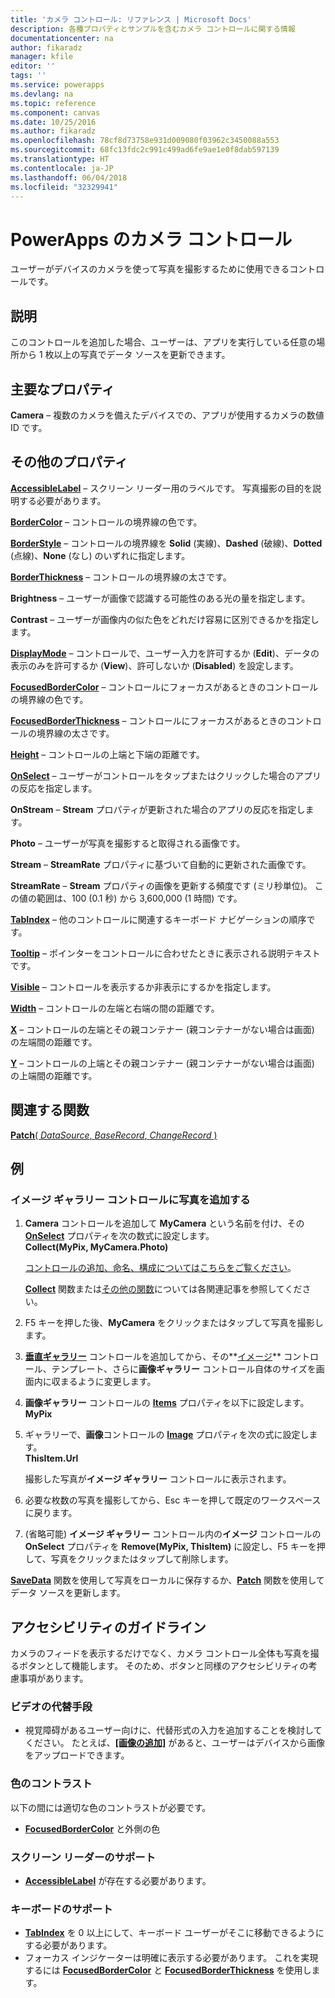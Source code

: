 ```yaml
---
title: 'カメラ コントロール: リファレンス | Microsoft Docs'
description: 各種プロパティとサンプルを含むカメラ コントロールに関する情報
documentationcenter: na
author: fikaradz
manager: kfile
editor: ''
tags: ''
ms.service: powerapps
ms.devlang: na
ms.topic: reference
ms.component: canvas
ms.date: 10/25/2016
ms.author: fikaradz
ms.openlocfilehash: 78cf8d73758e931d009080f03962c3450088a553
ms.sourcegitcommit: 68fc13fdc2c991c499ad6fe9ae1e0f8dab597139
ms.translationtype: HT
ms.contentlocale: ja-JP
ms.lasthandoff: 06/04/2018
ms.locfileid: "32329941"
---
```

# <a name="camera-control-in-powerapps"></a>PowerApps のカメラ コントロール
ユーザーがデバイスのカメラを使って写真を撮影するために使用できるコントロールです。

## <a name="description"></a>説明
このコントロールを追加した場合、ユーザーは、アプリを実行している任意の場所から 1 枚以上の写真でデータ ソースを更新できます。

## <a name="key-properties"></a>主要なプロパティ
**Camera** – 複数のカメラを備えたデバイスでの、アプリが使用するカメラの数値 ID です。

## <a name="additional-properties"></a>その他のプロパティ
**[AccessibleLabel](properties-accessibility.md)** – スクリーン リーダー用のラベルです。 写真撮影の目的を説明する必要があります。

**[BorderColor](properties-color-border.md)** – コントロールの境界線の色です。

**[BorderStyle](properties-color-border.md)** – コントロールの境界線を **Solid** (実線)、**Dashed** (破線)、**Dotted** (点線)、**None** (なし) のいずれに指定します。

**[BorderThickness](properties-color-border.md)** – コントロールの境界線の太さです。

**Brightness** – ユーザーが画像で認識する可能性のある光の量を指定します。

**Contrast** – ユーザーが画像内の似た色をどれだけ容易に区別できるかを指定します。

**[DisplayMode](properties-core.md)** – コントロールで、ユーザー入力を許可するか (**Edit**)、データの表示のみを許可するか (**View**)、許可しないか (**Disabled**) を設定します。

**[FocusedBorderColor](properties-color-border.md)** – コントロールにフォーカスがあるときのコントロールの境界線の色です。

**[FocusedBorderThickness](properties-color-border.md)** – コントロールにフォーカスがあるときのコントロールの境界線の太さです。

**[Height](properties-size-location.md)** – コントロールの上端と下端の距離です。

**[OnSelect](properties-core.md)** – ユーザーがコントロールをタップまたはクリックした場合のアプリの反応を指定します。

**OnStream** – **Stream** プロパティが更新された場合のアプリの反応を指定します。

**Photo** – ユーザーが写真を撮影すると取得される画像です。

**Stream** – **StreamRate** プロパティに基づいて自動的に更新された画像です。

**StreamRate** – **Stream** プロパティの画像を更新する頻度です (ミリ秒単位)。  この値の範囲は、100 (0.1 秒) から 3,600,000 (1 時間) です。

**[TabIndex](properties-accessibility.md)** – 他のコントロールに関連するキーボード ナビゲーションの順序です。

**[Tooltip](properties-core.md)** – ポインターをコントロールに合わせたときに表示される説明テキストです。

**[Visible](properties-core.md)** – コントロールを表示するか非表示にするかを指定します。

**[Width](properties-size-location.md)** – コントロールの左端と右端の間の距離です。

**[X](properties-size-location.md)** – コントロールの左端とその親コンテナー (親コンテナーがない場合は画面) の左端間の距離です。

**[Y](properties-size-location.md)** – コントロールの上端とその親コンテナー (親コンテナーがない場合は画面) の上端間の距離です。

## <a name="related-functions"></a>関連する関数
[**Patch**( *DataSource*, *BaseRecord*, *ChangeRecord* )](../functions/function-patch.md)

## <a name="example"></a>例
### <a name="add-photos-to-an-image-gallery-control"></a>イメージ ギャラリー コントロールに写真を追加する
1. **Camera** コントロールを追加して **MyCamera** という名前を付け、その **[OnSelect](properties-core.md)** プロパティを次の数式に設定します。<br>
   **Collect(MyPix, MyCamera.Photo)**

    [コントロールの追加、命名、構成についてはこちらをご覧ください](../add-configure-controls.md)。

    **[Collect](../functions/function-clear-collect-clearcollect.md)** 関数または[その他の関数](../formula-reference.md)については各関連記事を参照してください。
2. F5 キーを押した後、**MyCamera** をクリックまたはタップして写真を撮影します。
3. **[垂直ギャラリー](control-gallery.md)** コントロールを追加してから、その**[イメージ](control-image.md)** コントロール、テンプレート、さらに**画像ギャラリー** コントロール自体のサイズを画面内に収まるように変更します。
4. **画像ギャラリー** コントロールの **[Items](properties-core.md)** プロパティを以下に設定します。<br>**MyPix**
5. ギャラリーで、**画像**コントロールの **[Image](properties-visual.md)** プロパティを次の式に設定します。<br>
   **ThisItem.Url**

    撮影した写真が**イメージ ギャラリー** コントロールに表示されます。
6. 必要な枚数の写真を撮影してから、Esc キーを押して既定のワークスペースに戻ります。
7. (省略可能) **イメージ ギャラリー** コントロール内の**イメージ** コントロールの **OnSelect** プロパティを **Remove(MyPix, ThisItem)** に設定し、F5 キーを押して、写真をクリックまたはタップして削除します。

**[SaveData](../functions/function-savedata-loaddata.md)** 関数を使用して写真をローカルに保存するか、**[Patch](../functions/function-patch.md)** 関数を使用してデータ ソースを更新します。


## <a name="accessibility-guidelines"></a>アクセシビリティのガイドライン
カメラのフィードを表示するだけでなく、カメラ コントロール全体も写真を撮るボタンとして機能します。 そのため、ボタンと同様のアクセシビリティの考慮事項があります。

### <a name="video-alternatives"></a>ビデオの代替手段
* 視覚障碍があるユーザー向けに、代替形式の入力を追加することを検討してください。 たとえば、**[[画像の追加]](control-add-picture.md)** があると、ユーザーはデバイスから画像をアップロードできます。

### <a name="color-contrast"></a>色のコントラスト
以下の間には適切な色のコントラストが必要です。
* **[FocusedBorderColor](properties-color-border.md)** と外側の色

### <a name="screen-reader-support"></a>スクリーン リーダーのサポート
* **[AccessibleLabel](properties-accessibility.md)** が存在する必要があります。

### <a name="keyboard-support"></a>キーボードのサポート
* **[TabIndex](properties-accessibility.md)** を 0 以上にして、キーボード ユーザーがそこに移動できるようにする必要があります。
* フォーカス インジケーターは明確に表示する必要があります。 これを実現するには **[FocusedBorderColor](properties-color-border.md)** と **[FocusedBorderThickness](properties-color-border.md)** を使用します。
